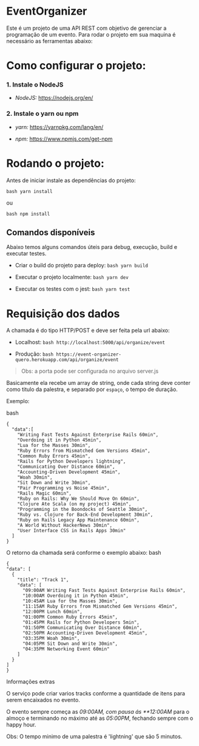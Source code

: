 ﻿# EventOrganizer

Este é um projeto de uma API REST com objetivo de gerenciar a programação de um evento.
Para rodar o projeto em sua maquina é necessário as ferramentas abaixo:

# Como configurar o projeto:

### 1. Instale o NodeJS

- _NodeJS:_ https://nodejs.org/en/

### 2. Instale o yarn ou npm

- _yarn:_ https://yarnpkg.com/lang/en/

- _npm:_ https://www.npmjs.com/get-npm

# Rodando o projeto:

Antes de iniciar instale as dependências do projeto:

`bash yarn install`

ou

`bash npm install`

## Comandos disponíveis

Abaixo temos alguns comandos úteis para debug, execução, build e executar testes.

- Criar o build do projeto para deploy:
  `bash yarn build`

* Executar o projeto localmente:
  `bash yarn dev`

- Executar os testes com o jest:
  `bash yarn test`

# Requisição dos dados

A chamada é do tipo HTTP/POST e deve ser feita pela url abaixo:

- Localhost:
  `bash http://localhost:5000/api/organize/event`

* Produção:
  `bash https://event-organizer-quero.herokuapp.com/api/organize/event`

> Obs: a porta pode ser configurada no arquivo server.js

Basicamente ela recebe um array de string, onde cada string deve conter como titulo da palestra, e separado por `espaço`, o tempo de duração.

Exemplo:

bash

```
{
  "data":[
    "Writing Fast Tests Against Enterprise Rails 60min",
    "Overdoing it in Python 45min",
    "Lua for the Masses 30min",
    "Ruby Errors from Mismatched Gem Versions 45min",
    "Common Ruby Errors 45min",
    "Rails for Python Developers lightning",
    "Communicating Over Distance 60min",
    "Accounting-Driven Development 45min",
    "Woah 30min",
    "Sit Down and Write 30min",
    "Pair Programming vs Noise 45min",
    "Rails Magic 60min",
    "Ruby on Rails: Why We Should Move On 60min",
    "Clojure Ate Scala (on my project) 45min",
    "Programming in the Boondocks of Seattle 30min",
    "Ruby vs. Clojure for Back-End Development 30min",
    "Ruby on Rails Legacy App Maintenance 60min",
    "A World Without HackerNews 30min",
    "User Interface CSS in Rails Apps 30min"
  ]
}
```

O retorno da chamada será conforme o exemplo abaixo:
bash

```
{
"data": [
  {
    "title": "Track 1",
    "data": [
      "09:00AM Writing Fast Tests Against Enterprise Rails 60min",
      "10:00AM Overdoing it in Python 45min",
      "10:45AM Lua for the Masses 30min",
      "11:15AM Ruby Errors from Mismatched Gem Versions 45min",
      "12:00PM Lunch 60min",
      "01:00PM Common Ruby Errors 45min",
      "01:45PM Rails for Python Developers 5min",
      "01:50PM Communicating Over Distance 60min",
      "02:50PM Accounting-Driven Development 45min",
      "03:35PM Woah 30min",
      "04:05PM Sit Down and Write 30min",
      "04:35PM Networking Event 60min"
    ]
  }
]
}
```

Informações extras

O serviço pode criar varios tracks conforme a quantidade de itens para serem encaixados no evento.

O evento sempre começa as _09:00AM, com pausa ás \*\*12:00AM_ para o almoço e terminando no máximo até as _05:00PM_, fechando sempre com o happy hour.

Obs: O tempo minimo de uma palestra é 'lightning' que são 5 minutos.

